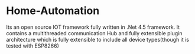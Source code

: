 # Home-Automation
Its an open source IOT framework fully written in .Net 4.5 framework. It contains a multithreaded communication Hub and fully extensible plugin architecture which is fully extensible to include all device types(though it is tested with ESP8266)
